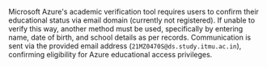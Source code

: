 Microsoft Azure's academic verification tool requires users to confirm their educational status via email domain (currently not registered). If unable to verify this way, another method must be used, specifically by entering name, date of birth, and school details as per records. Communication is sent via the provided email address (`21MZ0470S@ds.study.itmu.ac.in`), confirming eligibility for Azure educational access privileges.